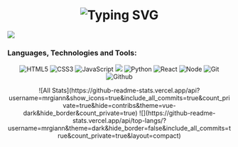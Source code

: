 <h1 align="center"><img src="https://readme-typing-svg.herokuapp.com?font=Fira+Code&weight=450&size=40&pause=1000&color=A7F7BC&center=true&vCenter=true&width=700&height=70&lines=Hi!+Im+MrGiann;I'm+Software+Developer%F0%9F%92%BB" alt="Typing SVG" /></h1>
 
<img src="https://komarev.com/ghpvc/?username=mrgiann&color=blueviolet">

### Languages, Technologies and Tools:

<p align="center">
<img alt="HTML5" src="https://img.shields.io/badge/-HTML5-E34F26?style=flat-square&logo=HTML5&logoColor=white"> 
<img alt="CSS3" src="https://img.shields.io/badge/-CSS3-1572B6?style=flat-square&logo=CSS3&logoColor=white">
<img alt="JavaScript" src="https://img.shields.io/badge/-JavaScript-F7DF1E?style=flat-square&logo=JavaScript&logoColor=white">
<img src="https://img.shields.io/badge/-Bootstrap-563D7C?style=flat&logo=bootstrap&logoColor=white">
<img alt="Python" src="https://img.shields.io/badge/-Python-3776AB?style=flat-square&logo=Python&logoColor=white">
<img alt="React" src="https://img.shields.io/badge/-React.js-9b3675?style=flat-square&logo=React&logoColor=white">
<img alt="Node" src="https://img.shields.io/badge/-Node.js-44883e?style=flat-square&logo=Node.js&logoColor=white">
<img alt="Git" src="https://img.shields.io/badge/-Git-F1502F?style=flat-square&logo=Git&logoColor=white">
<img alt="Github" src="https://img.shields.io/badge/github-%23121011.svg?style=flat-the-badge&logo=github&logoColor=white">
</p>

<p align="center">
![All Stats](https://github-readme-stats.vercel.app/api?username=mrgiann&show_icons=true&include_all_commits=true&count_private=true&hide=contribs&theme=vue-dark&hide_border&count_private=true)
![](https://github-readme-stats.vercel.app/api/top-langs/?username=mrgiann&theme=dark&hide_border=false&include_all_commits=true&count_private=true&layout=compact)
</p>

